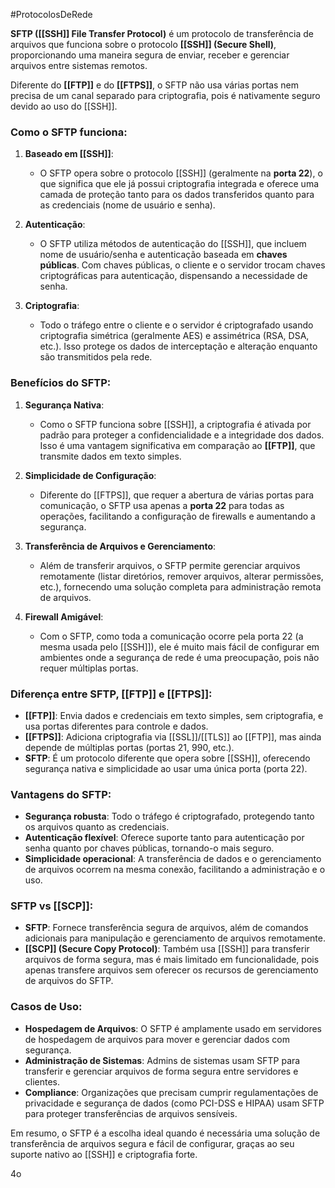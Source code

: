 #ProtocolosDeRede 

**SFTP ([[SSH]] File Transfer Protocol)** é um protocolo de transferência de arquivos que funciona sobre o protocolo **[[SSH]] (Secure Shell)**, proporcionando uma maneira segura de enviar, receber e gerenciar arquivos entre sistemas remotos. 

Diferente do **[[FTP]]** e do **[[FTPS]]**, o SFTP não usa várias portas nem precisa de um canal separado para criptografia, pois é nativamente seguro devido ao uso do [[SSH]].

### Como o SFTP funciona:

1. **Baseado em [[SSH]]**:
    
    - O SFTP opera sobre o protocolo [[SSH]] (geralmente na **porta 22**), o que significa que ele já possui criptografia integrada e oferece uma camada de proteção tanto para os dados transferidos quanto para as credenciais (nome de usuário e senha).
2. **Autenticação**:
    
    - O SFTP utiliza métodos de autenticação do [[SSH]], que incluem nome de usuário/senha e autenticação baseada em **chaves públicas**. Com chaves públicas, o cliente e o servidor trocam chaves criptográficas para autenticação, dispensando a necessidade de senha.
3. **Criptografia**:
    
    - Todo o tráfego entre o cliente e o servidor é criptografado usando criptografia simétrica (geralmente AES) e assimétrica (RSA, DSA, etc.). Isso protege os dados de interceptação e alteração enquanto são transmitidos pela rede.

### Benefícios do SFTP:

1. **Segurança Nativa**:
    
    - Como o SFTP funciona sobre [[SSH]], a criptografia é ativada por padrão para proteger a confidencialidade e a integridade dos dados. Isso é uma vantagem significativa em comparação ao **[[FTP]]**, que transmite dados em texto simples.
2. **Simplicidade de Configuração**:
    
    - Diferente do [[FTPS]], que requer a abertura de várias portas para comunicação, o SFTP usa apenas a **porta 22** para todas as operações, facilitando a configuração de firewalls e aumentando a segurança.
3. **Transferência de Arquivos e Gerenciamento**:
    
    - Além de transferir arquivos, o SFTP permite gerenciar arquivos remotamente (listar diretórios, remover arquivos, alterar permissões, etc.), fornecendo uma solução completa para administração remota de arquivos.
4. **Firewall Amigável**:
    
    - Com o SFTP, como toda a comunicação ocorre pela porta 22 (a mesma usada pelo [[SSH]]), ele é muito mais fácil de configurar em ambientes onde a segurança de rede é uma preocupação, pois não requer múltiplas portas.

### Diferença entre SFTP, [[FTP]] e [[FTPS]]:

- **[[FTP]]**: Envia dados e credenciais em texto simples, sem criptografia, e usa portas diferentes para controle e dados.
- **[[FTPS]]**: Adiciona criptografia via [[SSL]]/[[TLS]] ao [[FTP]], mas ainda depende de múltiplas portas (portas 21, 990, etc.).
- **SFTP**: É um protocolo diferente que opera sobre [[SSH]], oferecendo segurança nativa e simplicidade ao usar uma única porta (porta 22).

### Vantagens do SFTP:

- **Segurança robusta**: Todo o tráfego é criptografado, protegendo tanto os arquivos quanto as credenciais.
- **Autenticação flexível**: Oferece suporte tanto para autenticação por senha quanto por chaves públicas, tornando-o mais seguro.
- **Simplicidade operacional**: A transferência de dados e o gerenciamento de arquivos ocorrem na mesma conexão, facilitando a administração e o uso.

### SFTP vs [[SCP]]:

- **SFTP**: Fornece transferência segura de arquivos, além de comandos adicionais para manipulação e gerenciamento de arquivos remotamente.
- **[[SCP]] (Secure Copy Protocol)**: Também usa [[SSH]] para transferir arquivos de forma segura, mas é mais limitado em funcionalidade, pois apenas transfere arquivos sem oferecer os recursos de gerenciamento de arquivos do SFTP.

### Casos de Uso:

- **Hospedagem de Arquivos**: O SFTP é amplamente usado em servidores de hospedagem de arquivos para mover e gerenciar dados com segurança.
- **Administração de Sistemas**: Admins de sistemas usam SFTP para transferir e gerenciar arquivos de forma segura entre servidores e clientes.
- **Compliance**: Organizações que precisam cumprir regulamentações de privacidade e segurança de dados (como PCI-DSS e HIPAA) usam SFTP para proteger transferências de arquivos sensíveis.

Em resumo, o SFTP é a escolha ideal quando é necessária uma solução de transferência de arquivos segura e fácil de configurar, graças ao seu suporte nativo ao [[SSH]] e criptografia forte.

4o